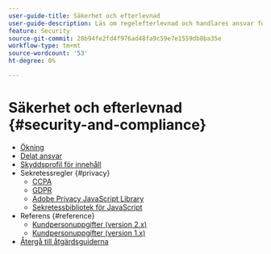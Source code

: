 ```yaml
---
user-guide-title: Säkerhet och efterlevnad
user-guide-description: Läs om regelefterlevnad och handlares ansvar för att underhålla ett säkert Adobe Commerce-projekt.
feature: Security
source-git-commit: 28b94fe2fd4f976ad48fa9c59e7e1559db8ba35e
workflow-type: tm+mt
source-wordcount: '53'
ht-degree: 0%

---
```



# Säkerhet och efterlevnad {#security-and-compliance}

- [Ökning](overview.md)
- [Delat ansvar](shared-responsibility.md)
- [Skyddsprofil för innehåll](content-security-policy.md)
- Sekretessregler {#privacy}
   - [CCPA](privacy/ccpa.md)
   - [GDPR](privacy/gdpr.md)
   - [Adobe Privacy JavaScript Library](privacy/adobe-javascript-library.md)
   - [Sekretessbibliotek för JavaScript](privacy/javascript-library.md)
- Referens {#reference}
   - [Kundpersonuppgifter (version 2.x)](privacy/data-m2.md)
   - [Kundpersonuppgifter (version 1.x)](privacy/data-m1.md)
- [Återgå till åtgärdsguiderna](https://experienceleague.adobe.com/docs/commerce-operations/operational-guides/home.html)

